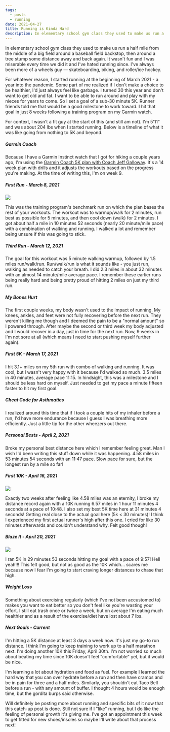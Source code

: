 ```yaml
---
tags:
  - posts
  - running
date: 2021-04-27
title: Running is Kinda Hard
description: In elementary school gym class they used to make us run a half mile from the middle of a big field around a baseball field backstop, then around a tree stump some distance away and back again. It wasn't fun and I was miserable every time we did it and I've hated running since. I've always been more of a wheels guy — skateboarding, biking, and roller/ice hockey. For whatever reason, I started running at the beginning of March 2021 - a year into the pandemic.
---
```

In elementary school gym class they used to make us run a half mile from the middle of a big field around a baseball field backstop, then around a tree stump some distance away and back again. It wasn't fun and I was miserable every time we did it and I've hated running since. I've always been more of a wheels guy — skateboarding, biking, and roller/ice hockey.

For whatever reason, I started running at the beginning of March 2021 - a year into the pandemic.<!-- excerpt --> Some part of me realized if I don't make a choice to be healthier, I'd just always feel like garbage. I turned 30 this year and don't want to get old and fat. I want to be able to run around and play with my nieces for years to come. So I set a goal of a sub-30 minute 5K. Runner friends told me that would be a good milestone to work toward. I hit that goal in just 8 weeks following a training program on my Garmin watch.

For context, I wasn't a fit guy at the start of this (and still am not). I'm 5'11" and was about 204 lbs when I started running. Below is a timeline of what it was like going from nothing to 5K and beyond.

##### Garmin Coach
Because I have a Garmin Instinct watch that I got for hiking a couple years ago, I'm using the [Garmin Coach 5K plan with Coach Jeff Galloway](https://connect.garmin.com/features/coach/). It's a 14 week plan with drills and it adjusts the workouts based on the progress you're making. At the time of writing this, I'm on week 9.

##### First Run - March 8, 2021
<img class="post-image" src="{{ '/img/posts/running/benchmark-run.jpg' | url }}" />

This was the training program's benchmark run on which the plan bases the rest of your workouts. The workout was to warmup/walk for 2 minutes, run best as possible for 5 minutes, and then cool down (walk) for 2 minutes. I got about half a mile in 10 minutes 52 seconds (nearly 20 minute/mile pace) with a combination of walking and running. I walked a lot and remember being unsure if this was going to stick.

##### Third Run - March 12, 2021
The goal for this workout was 5 minute walking warmup, followed by 1.5 miles run/walk/run. Run/walk/run is what it sounds like - you just run, walking as needed to catch your breath. I did 2.3 miles in about 32 minutes with an almost 14 minute/mile average pace. I remember these earlier runs being really hard and being pretty proud of hitting 2 miles on just my third run.

##### My Bones Hurt
The first couple weeks, my body wasn't used to the impact of running. My knees, ankles, and feet were not fully recovering before the next run. They weren't killing me though and I deemed the pain to be a "normal amount" so I powered through. After maybe the second or third week my body adjusted and I would recover in a day, just in time for the next run. Now, 9 weeks in I'm not sore at all (which means I need to start pushing myself further again).

##### First 5K - March 17, 2021
I hit 3.1+ miles on my 5th run with combo of walking and running. It was cool, but I wasn't very happy with it because I'd walked so much. 3.5 miles in 40 minutes, average pace 11:15. In hindsight, this was a milestone and I should be less hard on myself. Just needed to get my pace a minute fifteen faster to hit my first goal.

##### Cheat Code for Asthmatics
I realized around this time that if I took a couple hits of my inhaler before a run, I'd have more endurance because I guess I was breathing more efficiently. Just a little tip for the other wheezers out there.

##### Personal Bests - April 2, 2021
Broke my personal best distance here which I remember feeling great. Man I wish I'd been writing this stuff down while it was happening. 4.58 miles in 53 minutes 54 seconds with an 11:47 pace. Slow pace for sure, but the longest run by a mile so far!

##### First 10K - April 16, 2021
<img class="post-image" src="{{ '/img/posts/running/10k-run.jpg' | url }}" />

Exactly two weeks after feeling like 4.58 miles was an eternity, I broke my distance record again with a 10K running 6.57 miles in 1 hour 11 minutes 4 seconds at a pace of 10:48. I also set my best 5K time here at 31 minutes 4 seconds! Getting real close to the actual goal here (5k < 30 minutes)! I think I experienced my first actual runner's high after this one. I cried for like 30 minutes afterwards and couldn't understand why. Felt good though!

##### Blaze It - April 20, 2021
<img class="post-image" src="{{ '/img/posts/running/30min-5k.jpg' | url }}" />

I ran 5K in 29 minutes 53 seconds hitting my goal with a pace of 9:57! Hell yeah!!! This felt good, but not as good as the 10K which... scares me because now I fear I'm going to start craving longer distances to chase that high.

##### Weight Loss
Something about exercising regularly (which I've not been accustomed to) makes you want to eat better so you don't feel like you're wasting your effort. I still eat trash once or twice a week, but on average I'm eating much healthier and as a result of the exercise/diet have lost about 7 lbs.

##### Next Goals - Current
I'm hitting a 5K distance at least 3 days a week now. It's just my go-to run distance. I think I'm going to keep training to work up to a half marathon next. I'm doing another 10K this Friday, April 30th. I'm not worried so much about beating my time since 10K doesn't feel "comfortable" yet, but it would be nice.

I'm learning a lot about hydration and food as fuel. For example I learned the hard way that you can over hydrate before a run and then have cramps and be in pain for three and a half miles. Similarly, you shouldn't eat Taco Bell before a run - with any amount of buffer. I thought 4 hours would be enough time, but the gordita burps said otherwise.

Will definitely be posting more about running and specific bits of it now that this catch-up post is done. Still not sure if I "like" running, but I do like the feeling of personal growth it's giving me. I've got an appointment this week to get fitted for new shoes/insoles so maybe I'll write about that process next!

